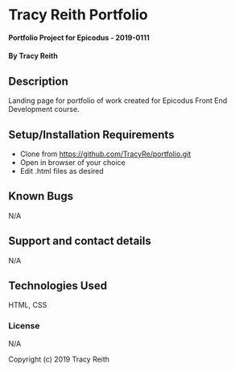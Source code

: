 # Tracy Reith Portfolio

#### Portfolio Project for Epicodus - 2019-0111

#### By Tracy Reith

## Description

Landing page for portfolio of work created for Epicodus Front End Development course.

## Setup/Installation Requirements

* Clone from https://github.com/TracyRe/portfolio.git
* Open in browser of your choice
* Edit .html files as desired

## Known Bugs

N/A

## Support and contact details

N/A

## Technologies Used

HTML, CSS

### License

N/A

Copyright (c) 2019 Tracy Reith
